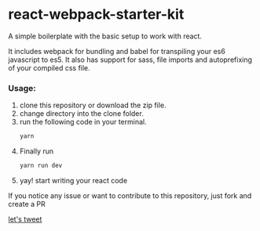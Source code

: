 # react-webpack-starter-kit

A simple boilerplate with the basic setup to work with react.

It includes webpack for bundling and babel for transpiling your es6 javascript to es5.
It also has support for sass, file imports and autoprefixing of your compiled css file.

### Usage:
1. clone this repository or download the zip file.
2. change directory into the clone folder.
3. run the following code in your terminal.
	```javascript
    yarn
    ```
4. Finally run
	```javascript
    yarn run dev
	```
5. yay! start writing your react code


If you notice any issue or want to contribute to this repository, just fork and create a PR

[let's tweet](https://twitter.com/jude_ojini)

